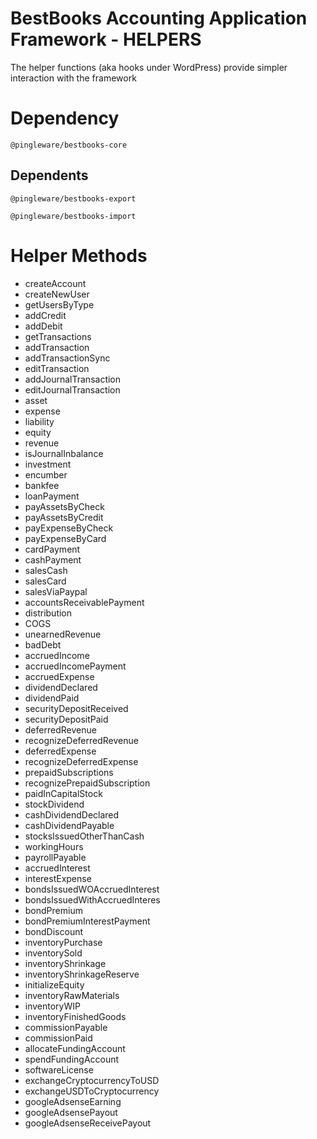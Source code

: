 # BestBooks Accounting Application Framework - HELPERS

The helper functions (aka hooks under WordPress) provide simpler interaction with the framework

# Dependency

    @pingleware/bestbooks-core

## Dependents

    @pingleware/bestbooks-export

    @pingleware/bestbooks-import

# Helper Methods

* createAccount
* createNewUser
* getUsersByType
* addCredit
* addDebit
* getTransactions
* addTransaction
* addTransactionSync
* editTransaction
* addJournalTransaction
* editJournalTransaction
* asset
* expense
* liability
* equity
* revenue
* isJournalInbalance
* investment
* encumber
* bankfee
* loanPayment
* payAssetsByCheck
* payAssetsByCredit
* payExpenseByCheck
* payExpenseByCard
* cardPayment
* cashPayment
* salesCash
* salesCard
* salesViaPaypal
* accountsReceivablePayment
* distribution
* COGS
* unearnedRevenue
* badDebt
* accruedIncome
* accruedIncomePayment
* accruedExpense
* dividendDeclared
* dividendPaid
* securityDepositReceived
* securityDepositPaid
* deferredRevenue
* recognizeDeferredRevenue
* deferredExpense
* recognizeDeferredExpense
* prepaidSubscriptions
* recognizePrepaidSubscription
* paidInCapitalStock
* stockDividend
* cashDividendDeclared
* cashDividendPayable
* stocksIssuedOtherThanCash
* workingHours
* payrollPayable
* accruedInterest
* interestExpense
* bondsIssuedWOAccruedInterest
* bondsIssuedWithAccruedInteres
* bondPremium
* bondPremiumInterestPayment
* bondDiscount
* inventoryPurchase
* inventorySold
* inventoryShrinkage
* inventoryShrinkageReserve
* initializeEquity
* inventoryRawMaterials
* inventoryWIP
* inventoryFinishedGoods
* commissionPayable
* commissionPaid
* allocateFundingAccount
* spendFundingAccount
* softwareLicense
* exchangeCryptocurrencyToUSD
* exchangeUSDToCryptocurrency
* googleAdsenseEarning
* googleAdsensePayout
* googleAdsenseReceivePayout
